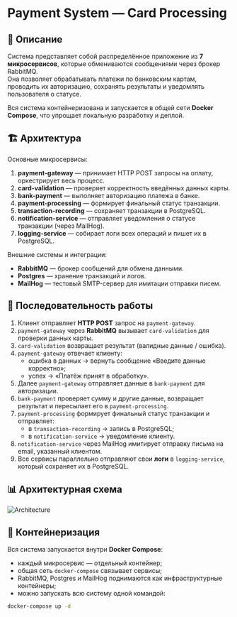 # Payment System — Card Processing

## 📌 Описание
Система представляет собой распределённое приложение из **7 микросервисов**, которые обмениваются сообщениями через брокер RabbitMQ.  
Она позволяет обрабатывать платежи по банковским картам, проводить их авторизацию, сохранять результаты и уведомлять пользователя о статусе.  

Вся система контейнеризована и запускается в общей сети **Docker Compose**, что упрощает локальную разработку и деплой.

## 🏗 Архитектура
Основные микросервисы:
1. **payment-gateway** — принимает HTTP POST запросы на оплату, оркестрирует весь процесс.
2. **card-validation** — проверяет корректность введённых данных карты.
3. **bank-payment** — выполняет авторизацию платежа в банке.
4. **payment-processing** — формирует финальный статус транзакции.
5. **transaction-recording** — сохраняет транзакции в PostgreSQL.
6. **notification-service** — отправляет уведомления о статусе транзакции (через MailHog).
7. **logging-service** — собирает логи всех операций и пишет их в PostgreSQL.

Внешние системы и интеграции:
- **RabbitMQ** — брокер сообщений для обмена данными.
- **Postgres** — хранение транзакций и логов.
- **MailHog** — тестовый SMTP-сервер для имитации отправки писем.

## 🔄 Последовательность работы
1. Клиент отправляет **HTTP POST** запрос на `payment-gateway`.
2. `payment-gateway` через **RabbitMQ** вызывает `card-validation` для проверки данных карты.
3. `card-validation` возвращает результат (валидные данные / ошибка).
4. `payment-gateway` отвечает клиенту:  
   - ошибка в данных → вернуть сообщение «Введите данные корректно»;  
   - успех → «Платёж принят в обработку».
5. Далее `payment-gateway` отправляет данные в `bank-payment` для авторизации.
6. `bank-payment` проверяет сумму и другие данные, возвращает результат и пересылает его в `payment-processing`.
7. `payment-processing` формирует финальный статус транзакции и отправляет:  
   - в `transaction-recording` → запись в PostgreSQL;  
   - в `notification-service` → уведомление клиенту.
8. `notification-service` через MailHog имитирует отправку письма на email, указанный клиентом.
9. Все сервисы параллельно отправляют свои **логи** в `logging-service`, который сохраняет их в PostgreSQL.

## 📊 Архитектурная схема
![Architecture](<img width="1280" height="609" alt="image" src="https://github.com/user-attachments/assets/4b421ae6-32fd-4234-8bd8-b40570a4c85b" />
)

## 🐳 Контейнеризация
Вся система запускается внутри **Docker Compose**:
- каждый микросервис — отдельный контейнер;
- общая сеть `docker-compose` связывает сервисы;
- RabbitMQ, Postgres и MailHog поднимаются как инфраструктурные контейнеры;
- можно запускать всю систему одной командой:

```bash
docker-compose up -d

